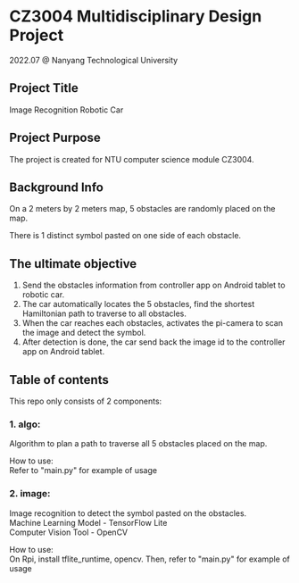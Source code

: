 # CZ3004 Multidisciplinary Design Project
2022.07 @ Nanyang Technological University

## Project Title
Image Recognition Robotic Car

## Project Purpose
The project is created for NTU computer science module CZ3004.


## Background Info

On a 2 meters by 2 meters map, 5 obstacles are randomly placed on the map.<br/>

There is 1 distinct symbol pasted on one side of each obstacle.


## The ultimate objective

1. Send the obstacles information from controller app on Android tablet to robotic car.<br/>
2. The car automatically locates the 5 obstacles, find the shortest Hamiltonian path to traverse to all obstacles.<br/>
3. When the car reaches each obstacles, activates the pi-camera to scan the image and detect the symbol.<br/>
4. After detection is done, the car send back the image id to the controller app on Android tablet.


## Table of contents

This repo only consists of 2 components:

### 1. algo:
Algorithm to plan a path to traverse all 5 obstacles placed on the map.<br/>

How to use: <br/>
Refer to "main.py" for example of usage


### 2. image:
Image recognition to detect the symbol pasted on the obstacles.<br/>
Machine Learning Model - TensorFlow Lite<br/>
Computer Vision Tool - OpenCV<br/>

How to use:<br/>
On Rpi, install tflite_runtime, opencv. Then, refer to "main.py" for example of usage
